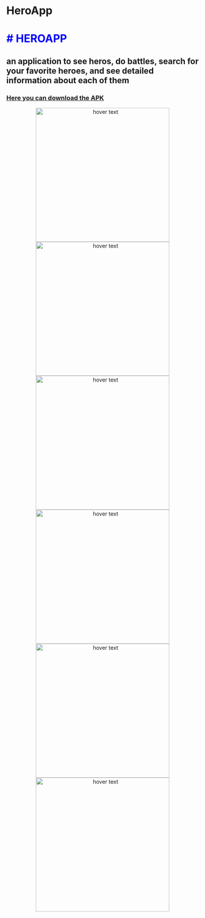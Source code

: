 # HeroApp

<h1 style= "color: #00f;
    text-transform: uppercase;"># HeroApp</h1>
<h2> an application to see heros, do battles, search for your favorite heroes, and see detailed information about each of them</h2>
<h3><a href = "https://github.com/FelipePolo/HeroApp/raw/master/Apk/HeroApp.apk">Here you can download the APK</a></h3>

<p align="center">
  <img src="https://github.com/FelipePolo/HeroApp/blob/master/Previews/1.png" width="350" title="hover text">
  <img src="https://github.com/FelipePolo/HeroApp/blob/master/Previews/2.png" width="350" title="hover text">
  <img src="https://github.com/FelipePolo/HeroApp/blob/master/Previews/3.png" width="350" title="hover text">
  <img src="https://github.com/FelipePolo/HeroApp/blob/master/Previews/4.png" width="350" title="hover text">
  <img src="https://github.com/FelipePolo/HeroApp/blob/master/Previews/5.png" width="350" title="hover text">
  <img src="https://github.com/FelipePolo/HeroApp/blob/master/Previews/6.png" width="350" title="hover text">

</p>
